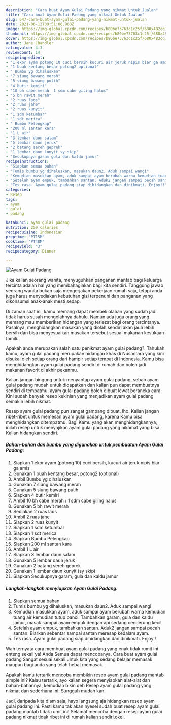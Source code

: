 ```yaml
---
description: "Cara buat Ayam Gulai Padang yang nikmat Untuk Jualan"
title: "Cara buat Ayam Gulai Padang yang nikmat Untuk Jualan"
slug: 647-cara-buat-ayam-gulai-padang-yang-nikmat-untuk-jualan
date: 2021-06-12T09:51:06.963Z
image: https://img-global.cpcdn.com/recipes/b80be73763c1c25f/680x482cq70/ayam-gulai-padang-foto-resep-utama.jpg
thumbnail: https://img-global.cpcdn.com/recipes/b80be73763c1c25f/680x482cq70/ayam-gulai-padang-foto-resep-utama.jpg
cover: https://img-global.cpcdn.com/recipes/b80be73763c1c25f/680x482cq70/ayam-gulai-padang-foto-resep-utama.jpg
author: Jane Chandler
ratingvalue: 4.3
reviewcount: 14
recipeingredient:
- "1 ekor ayam potong 10 cuci bersih kucuri air jeruk nipis biar ga amis"
- "1 buah kentang besar potong2 optional"
- " Bumbu yg dihaluskan"
- "7 siung bawang merah"
- "5 siung bawang putih"
- "4 butir kemiri"
- "10 bh cabe merah  1 sdm cabe giling halus"
- "5 bh rawit merah"
- "2 ruas laos"
- "2 ruas jahe"
- "2 ruas kunyit"
- "1 sdm ketumbar"
- "1 sdt merica"
- " Bumbu Pelengkap"
- "200 ml santan kara"
- "1 L air"
- "3 lembar daun salam"
- "5 lembar daun jeruk"
- "2 batang sereh geprek"
- "1 lembar daun kunyit sy skip"
- "Secukupnya garam gula dan kaldu jamur"
recipeinstructions:
- "Siapkan semua bahan"
- "Tumis bumbu yg dihaluskan, masukan daun2. Aduk sampai wangi"
- "Kemudian masukkan ayam, aduk sampai ayam berubah warna kemudian tuang air kemudian tutup panci. Tambahkan garam, gula dan kaldu jamur, masak sampai ayam empuk dengan api sedang cenderung kecil"
- "Setelah ayam empuk, tambahkan santan. Aduk2 jangan sampai pecah santan. Biarkan sebentar sampai santan meresap kedalam ayam."
- "Tes rasa. Ayam gulai padang siap dihidangkan dan dinikmati. Enjoy!!"
categories:
- Resep
tags:
- ayam
- gulai
- padang

katakunci: ayam gulai padang 
nutrition: 259 calories
recipecuisine: Indonesian
preptime: "PT15M"
cooktime: "PT48M"
recipeyield: "3"
recipecategory: Dinner

---
```



![Ayam Gulai Padang](https://img-global.cpcdn.com/recipes/b80be73763c1c25f/680x482cq70/ayam-gulai-padang-foto-resep-utama.jpg)

Jika kalian seorang wanita, menyuguhkan panganan mantab bagi keluarga tercinta adalah hal yang membahagiakan bagi kita sendiri. Tanggung jawab seorang  wanita bukan saja mengerjakan pekerjaan rumah saja, tetapi anda juga harus menyediakan kebutuhan gizi terpenuhi dan panganan yang dikonsumsi anak-anak mesti sedap.

Di zaman  saat ini, kamu memang dapat membeli olahan yang sudah jadi tidak harus susah mengolahnya dahulu. Namun ada juga orang yang memang mau memberikan hidangan yang terlezat bagi orang tercintanya. Pasalnya, menghidangkan masakan yang diolah sendiri akan jauh lebih bersih dan bisa menyesuaikan masakan tersebut sesuai makanan kesukaan famili. 



Apakah anda merupakan salah satu penikmat ayam gulai padang?. Tahukah kamu, ayam gulai padang merupakan hidangan khas di Nusantara yang kini disukai oleh setiap orang dari hampir setiap tempat di Indonesia. Kamu bisa menghidangkan ayam gulai padang sendiri di rumah dan boleh jadi makanan favorit di akhir pekanmu.

Kalian jangan bingung untuk menyantap ayam gulai padang, sebab ayam gulai padang mudah untuk didapatkan dan kalian pun dapat membuatnya sendiri di tempatmu. ayam gulai padang boleh dibuat lewat beraneka cara. Kini sudah banyak resep kekinian yang menjadikan ayam gulai padang semakin lebih nikmat.

Resep ayam gulai padang pun sangat gampang dibuat, lho. Kalian jangan ribet-ribet untuk memesan ayam gulai padang, karena Kamu bisa menghidangkan ditempatmu. Bagi Kamu yang akan menghidangkannya, inilah resep untuk menyajikan ayam gulai padang yang nikamat yang bisa Kalian hidangkan sendiri.

<!--inarticleads1-->

##### Bahan-bahan dan bumbu yang digunakan untuk pembuatan Ayam Gulai Padang:

1. Siapkan 1 ekor ayam (potong 10) cuci bersih, kucuri air jeruk nipis biar ga amis
1. Gunakan 1 buah kentang besar, potong2 (optional)
1. Ambil  Bumbu yg dihaluskan
1. Gunakan 7 siung bawang merah
1. Gunakan 5 siung bawang putih
1. Siapkan 4 butir kemiri
1. Ambil 10 bh cabe merah / 1 sdm cabe giling halus
1. Gunakan 5 bh rawit merah
1. Sediakan 2 ruas laos
1. Ambil 2 ruas jahe
1. Siapkan 2 ruas kunyit
1. Siapkan 1 sdm ketumbar
1. Siapkan 1 sdt merica
1. Siapkan  Bumbu Pelengkap
1. Siapkan 200 ml santan kara
1. Ambil 1 L air
1. Siapkan 3 lembar daun salam
1. Gunakan 5 lembar daun jeruk
1. Gunakan 2 batang sereh geprek
1. Gunakan 1 lembar daun kunyit (sy skip)
1. Siapkan Secukupnya garam, gula dan kaldu jamur




<!--inarticleads2-->

##### Langkah-langkah menyiapkan Ayam Gulai Padang:

1. Siapkan semua bahan
1. Tumis bumbu yg dihaluskan, masukan daun2. Aduk sampai wangi
1. Kemudian masukkan ayam, aduk sampai ayam berubah warna kemudian tuang air kemudian tutup panci. Tambahkan garam, gula dan kaldu jamur, masak sampai ayam empuk dengan api sedang cenderung kecil
1. Setelah ayam empuk, tambahkan santan. Aduk2 jangan sampai pecah santan. Biarkan sebentar sampai santan meresap kedalam ayam.
1. Tes rasa. Ayam gulai padang siap dihidangkan dan dinikmati. Enjoy!!




Wah ternyata cara membuat ayam gulai padang yang enak tidak rumit ini enteng sekali ya! Anda Semua dapat mencobanya. Cara buat ayam gulai padang Sangat sesuai sekali untuk kita yang sedang belajar memasak maupun bagi anda yang telah hebat memasak.

Apakah kamu tertarik mencoba membikin resep ayam gulai padang mantab simple ini? Kalau tertarik, ayo kalian segera menyiapkan alat-alat dan bahan-bahannya, kemudian bikin deh Resep ayam gulai padang yang nikmat dan sederhana ini. Sungguh mudah kan. 

Jadi, daripada kita diam saja, hayo langsung aja hidangkan resep ayam gulai padang ini. Pasti kamu tak akan nyesel sudah buat resep ayam gulai padang mantab tidak rumit ini! Selamat mencoba dengan resep ayam gulai padang nikmat tidak ribet ini di rumah kalian sendiri,oke!.

